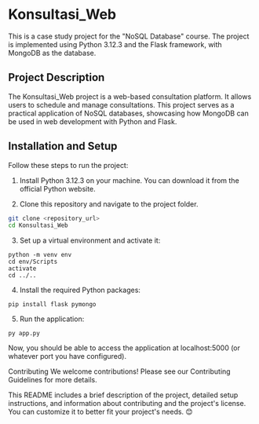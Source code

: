 # Konsultasi_Web

This is a case study project for the "NoSQL Database" course. The project is implemented using Python 3.12.3 and the Flask framework, with MongoDB as the database.

## Project Description

The Konsultasi_Web project is a web-based consultation platform. It allows users to schedule and manage consultations. This project serves as a practical application of NoSQL databases, showcasing how MongoDB can be used in web development with Python and Flask.

## Installation and Setup

Follow these steps to run the project:

1. Install Python 3.12.3 on your machine. You can download it from the official Python website.

2. Clone this repository and navigate to the project folder.

```bash
git clone <repository_url>
cd Konsultasi_Web
```
3. Set up a virtual environment and activate it:
```
python -m venv env
cd env/Scripts
activate
cd ../..
```
4. Install the required Python packages:
```
pip install flask pymongo
```
5. Run the application:
```
py app.py
```
Now, you should be able to access the application at localhost:5000 (or whatever port you have configured).

Contributing 
We welcome contributions! Please see our Contributing Guidelines for more details.

This README includes a brief description of the project, detailed setup instructions, and information about contributing and the project's license. You can customize it to better fit your project's needs. 😊
